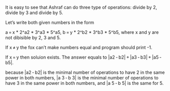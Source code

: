 It is easy to see that Ashraf can do three type of operations: divide by 2, divide by 3 and divide by 5.

Let’s write both given numbers in the form

a = x * 2^a2 * 3^a3 * 5^a5, b = y * 2^b2 * 3^b3 * 5^b5, where x and y are not dibisible by 2, 3 and 5.

If x ≠ y the fox can’t make numbers equal and program should print -1.

If x = y then soluion exists. The answer equals to |a2 - b2| + |a3 - b3| + |a5 - b5|.

because |a2 - b2| is the minimal number of operations to have 2 in the same power in both numbers, |a 3 - b 3| is the minimal number of operations to have 3 in the same power in both numbers, and |a 5 - b 5| is the same for 5.
